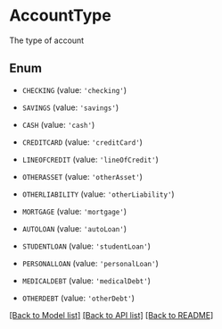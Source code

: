 # AccountType

The type of account

## Enum

* `CHECKING` (value: `'checking'`)

* `SAVINGS` (value: `'savings'`)

* `CASH` (value: `'cash'`)

* `CREDITCARD` (value: `'creditCard'`)

* `LINEOFCREDIT` (value: `'lineOfCredit'`)

* `OTHERASSET` (value: `'otherAsset'`)

* `OTHERLIABILITY` (value: `'otherLiability'`)

* `MORTGAGE` (value: `'mortgage'`)

* `AUTOLOAN` (value: `'autoLoan'`)

* `STUDENTLOAN` (value: `'studentLoan'`)

* `PERSONALLOAN` (value: `'personalLoan'`)

* `MEDICALDEBT` (value: `'medicalDebt'`)

* `OTHERDEBT` (value: `'otherDebt'`)

[[Back to Model list]](../README.md#documentation-for-models) [[Back to API list]](../README.md#documentation-for-api-endpoints) [[Back to README]](../README.md)


